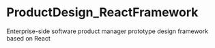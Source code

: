 # ProductDesign_ReactFramework
Enterprise-side software product manager prototype design framework based on React
